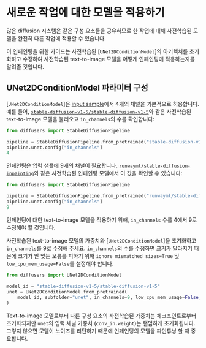 <!--Copyright 2024 The HuggingFace Team. All rights reserved.

Licensed under the Apache License, Version 2.0 (the "License"); you may not use this file except in compliance with
the License. You may obtain a copy of the License at

http://www.apache.org/licenses/LICENSE-2.0

Unless required by applicable law or agreed to in writing, software distributed under the License is distributed on
an "AS IS" BASIS, WITHOUT WARRANTIES OR CONDITIONS OF ANY KIND, either express or implied. See the License for the
specific language governing permissions and limitations under the License.
-->

# 새로운 작업에 대한 모델을 적용하기

많은 diffusion 시스템은 같은 구성 요소들을 공유하므로 한 작업에 대해 사전학습된 모델을 완전히 다른 작업에 적용할 수 있습니다.

이 인페인팅을 위한 가이드는 사전학습된 [`UNet2DConditionModel`]의 아키텍처를 초기화하고 수정하여 사전학습된 text-to-image 모델을 어떻게 인페인팅에 적용하는지를 알려줄 것입니다.

## UNet2DConditionModel 파라미터 구성

[`UNet2DConditionModel`]은 [input sample](https://huggingface.co/docs/diffusers/v0.16.0/en/api/models#diffusers.UNet2DConditionModel.in_channels)에서 4개의 채널을 기본적으로 허용합니다. 예를 들어,  [`stable-diffusion-v1-5/stable-diffusion-v1-5`](https://huggingface.co/stable-diffusion-v1-5/stable-diffusion-v1-5)와 같은 사전학습된 text-to-image 모델을 불러오고 `in_channels`의 수를 확인합니다:

```py
from diffusers import StableDiffusionPipeline

pipeline = StableDiffusionPipeline.from_pretrained("stable-diffusion-v1-5/stable-diffusion-v1-5")
pipeline.unet.config["in_channels"]
4
```

인페인팅은 입력 샘플에 9개의 채널이 필요합니다. [`runwayml/stable-diffusion-inpainting`](https://huggingface.co/runwayml/stable-diffusion-inpainting)와 같은 사전학습된 인페인팅 모델에서 이 값을 확인할 수 있습니다:

```py
from diffusers import StableDiffusionPipeline

pipeline = StableDiffusionPipeline.from_pretrained("runwayml/stable-diffusion-inpainting")
pipeline.unet.config["in_channels"]
9
```

인페인팅에 대한 text-to-image 모델을 적용하기 위해, `in_channels` 수를 4에서 9로 수정해야 할 것입니다.

사전학습된 text-to-image 모델의 가중치와 [`UNet2DConditionModel`]을 초기화하고 `in_channels`를 9로 수정해 주세요. `in_channels`의 수를 수정하면 크기가 달라지기 때문에 크기가 안 맞는 오류를 피하기 위해 `ignore_mismatched_sizes=True` 및 `low_cpu_mem_usage=False`를 설정해야 합니다.

```py
from diffusers import UNet2DConditionModel

model_id = "stable-diffusion-v1-5/stable-diffusion-v1-5"
unet = UNet2DConditionModel.from_pretrained(
    model_id, subfolder="unet", in_channels=9, low_cpu_mem_usage=False, ignore_mismatched_sizes=True
)
```

Text-to-image 모델로부터 다른 구성 요소의 사전학습된 가중치는 체크포인트로부터 초기화되지만 `unet`의 입력 채널 가중치 (`conv_in.weight`)는 랜덤하게 초기화됩니다. 그렇지 않으면 모델이 노이즈를 리턴하기 때문에 인페인팅의 모델을 파인튜닝 할 때 중요합니다.
